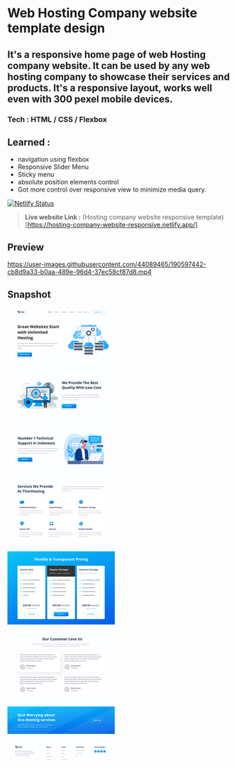 # Web Hosting Company website template design

## It's a responsive home page of web Hosting company website. It can be used by any web hosting company to showcase their services and products. It's a responsive layout, works well even with 300 pexel mobile devices.
### **Tech** : HTML / CSS / Flexbox
## Learned : 
- navigation using flexbox
- Responsive Slider Menu
- Sticky menu
- absolute position elements control
 - Got more control over responsive view to minimize media query.
 >
[![Netlify Status](https://api.netlify.com/api/v1/badges/9e0108b0-85b0-4d1a-bd55-b05aa3407351/deploy-status)](https://app.netlify.com/sites/hosting-company-website-responsive/deploys)

> **Live website Link :** (Hosting company website responsive template)[https://hosting-company-website-responsive.netlify.app/]

## Preview


https://user-images.githubusercontent.com/44089465/190597442-cb8d9a33-b0aa-489e-96d4-37ec58cf87d8.mp4


## Snapshot

![Desktop](thumbnail.png)
